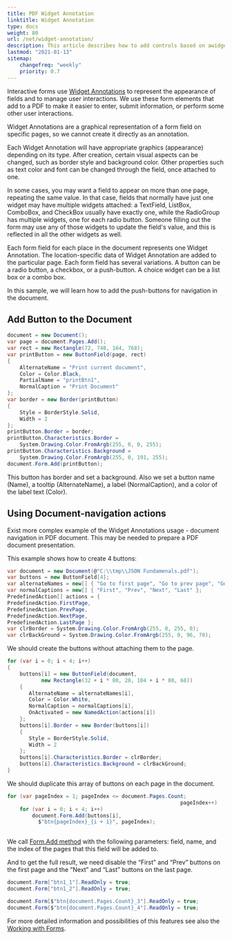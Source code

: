 ```yaml
---
title: PDF Widget Annotation 
linktitle: Widget Annotation
type: docs
weight: 80
url: /net/widget-annotation/
description: This article describes how to add controls based on awidget annotations to PDF documents with Aspose.PDF for .NET. 
lastmod: "2021-01-13"
sitemap:
    changefreq: "weekly"
    priority: 0.7
---
```


Interactive forms use [Widget Annotations](https://apireference.aspose.com/pdf/net/aspose.pdf.annotations/widgetannotation) to represent the appearance of fields and to manage user interactions.
We use these form elements that add to a PDF to make it easier to enter, submit information, or perform some other user interactions.

Widget Annotations are a graphical representation of a form field on specific pages, so we cannot create it directly as an annotation.

Each Widget Annotation will have appropriate graphics (appearance) depending on its type. After creation, certain visual aspects can be changed, such as border style and background color.
Other properties such as text color and font can be changed through the field, once attached to one. 

In some cases, you may want a field to appear on more than one page, repeating the same value. In that case, fields that normally have just one widget may have multiple widgets attached: a TextField, ListBox, ComboBox, and CheckBox usually have exactly one, while the RadioGroup has multiple widgets, one for each radio button.
Someone filling out the form may use any of those widgets to update the field's value, and this is reflected in all the other widgets as well.

Each form field for each place in the document represents one Widget Annotation. The location-specific data of Widget Annotation are added to the particular page. Each form field has several variations. A button can be a radio button, a checkbox, or a push-button. A choice widget can be a list box or a combo box.

In this sample, we will learn how to add the push-buttons for navigation in the document.

## Add Button to the Document

```csharp
document = new Document();
var page = document.Pages.Add();
var rect = new Rectangle(72, 748, 164, 768);
var printButton = new ButtonField(page, rect)
{
    AlternateName = "Print current document",
    Color = Color.Black,
    PartialName = "printBtn1",
    NormalCaption = "Print Document"
};
var border = new Border(printButton)
{
    Style = BorderStyle.Solid,
    Width = 2
};
printButton.Border = border;
printButton.Characteristics.Border =
    System.Drawing.Color.FromArgb(255, 0, 0, 255);
printButton.Characteristics.Background =  
    System.Drawing.Color.FromArgb(255, 0, 191, 255);
document.Form.Add(printButton);
```

This button has border and set a background. Also we set a button name (Name), a tooltip (AlternateName), a label (NormalCaption), and a color of the label text (Color).

## Using Document-navigation actions

Exist more complex example of the Widget Annotations usage - document navigation in PDF document. This may be needed to prepare a PDF document presentation.
  
This example shows how to create 4 buttons:

```csharp
var document = new Document(@"C:\\tmp\\JSON Fundamenals.pdf");
var buttons = new ButtonField[4];
var alternateNames = new[] { "Go to first page", "Go to prev page", "Go to next page", "Go to last page" };
var normalCaptions = new[] { "First", "Prev", "Next", "Last" };
PredefinedAction[] actions = {
PredefinedAction.FirstPage,
PredefinedAction.PrevPage,
PredefinedAction.NextPage,
PredefinedAction.LastPage };
var clrBorder = System.Drawing.Color.FromArgb(255, 0, 255, 0);
var clrBackGround = System.Drawing.Color.FromArgb(255, 0, 96, 70);
```

We should create the buttons without attaching them to the page.

```csharp
for (var i = 0; i < 4; i++)
{
    buttons[i] = new ButtonField(document,
           new Rectangle(32 + i * 80, 28, 104 + i * 80, 68))
    {
       AlternateName = alternateNames[i],
       Color = Color.White,
       NormalCaption = normalCaptions[i],
       OnActivated = new NamedAction(actions[i])
    };
    buttons[i].Border = new Border(buttons[i])
    {
       Style = BorderStyle.Solid,
       Width = 2
    };
    buttons[i].Characteristics.Border = clrBorder;
    buttons[i].Characteristics.Background = clrBackGround;
}
```

We should duplicate this array of buttons on each page in the document.

```csharp
for (var pageIndex = 1; pageIndex <= document.Pages.Count;
                                                        pageIndex++)
    for (var i = 0; i < 4; i++)
        document.Form.Add(buttons[i], 
          $"btn{pageIndex}_{i + 1}", pageIndex);
 
```

We call [Form.Add method](https://apireference.aspose.com/pdf/net/aspose.pdf.forms.form/add/methods/2) with the following parameters: field, name, and the index of the pages that this field will be added to.

And to get the full result, we need disable the “First” and “Prev” buttons on the first page and the “Next” and “Last” buttons on the last page.

```csharp
document.Form["btn1_1"].ReadOnly = true;
document.Form["btn1_2"].ReadOnly = true;

document.Form[$"btn{document.Pages.Count}_3"].ReadOnly = true;
document.Form[$"btn{document.Pages.Count}_4"].ReadOnly = true;
```

For more detailed information and possibilities of this features see also the [Working with Forms](/pdf/net/acroforms//).
